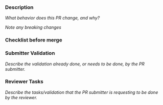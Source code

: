 ### Description 

_What behavior does this PR change, and why?_

_Note any breaking changes_

### Checklist before merge

<!-- - [ ] Manually validate examples in prod -->
<!-- - [ ] Workflow in GitHub Actions passes -->
<!-- - [ ] Update relevant READMEs -->
<!-- - [ ] Spell check (e.g. using `aspell`) -->
<!-- - [ ] Ensure `Squash and merge` is checked -->

### Submitter Validation

_Describe the validation already done, or needs to be done, by the PR submitter._

<!-- Uncomment any of the following that are required -->
<!-- - [ ] quickstart -->
<!-- - [ ] multi-tenancy -->
<!-- - [ ] data-plane/pulumi -->
<!-- - [ ] authorization -->
<!-- - [ ] python-flask-todo-list -->

### Reviewer Tasks

_Describe the tasks/validation that the PR submitter is requesting to be done by the reviewer._

<!-- Uncomment any of the following that are required -->
<!-- - [ ] quickstart -->
<!-- - [ ] multi-tenancy -->
<!-- - [ ] data-plane/pulumi -->
<!-- - [ ] authorization -->
<!-- - [ ] python-flask-todo-list -->

